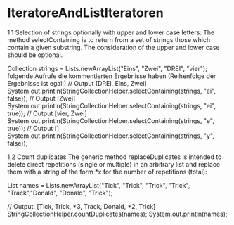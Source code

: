 # IteratoreAndListIteratoren
1.1 Selection of strings optionally with upper and lower case letters:
The method selectContaining is to return from a set of strings those which contain a given substring. The consideration of the upper and lower case should be optional.

Collection<String> strings = Lists.newArrayList("Eins", "Zwei", "DREI", "vier");
folgende Aufrufe die kommentierten Ergebnisse haben (Reihenfolge der Ergebnisse ist egal!)
// Output [DREI, Eins, Zwei]
System.out.println(StringCollectionHelper.selectContaining(strings, "ei", false)); // Output [Zwei]
System.out.println(StringCollectionHelper.selectContaining(strings, "ei", true)); // Output [vier, Zwei]
System.out.println(StringCollectionHelper.selectContaining(strings, "e", true)); // Output []
System.out.println(StringCollectionHelper.selectContaining(strings, "y", false));
  
1.2 Count duplicates
The generic method replaceDuplicates is intended to delete direct repetitions (single or multiple) in an arbitrary list and replace them with a string of the form *x for the number of repetitions (total):
  
List<String> names =
    Lists.newArrayList("Tick", "Trick", "Trick", "Trick", "Track","Donald", "Donald", "Trick");
  
  
// Output: [Tick, Trick, *3, Track, Donald, *2, Trick]
StringCollectionHelper.countDuplicates(names);
System.out.println(names);
